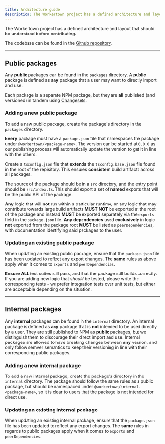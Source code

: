 ```yaml
---
title: Architecture guide
description: The Workertown project has a defined architecture and layout that should be understood before contributing.
---
```


The Workertown project has a defined architecture and layout that should be
understood before contributing.

The codebase can be found in the
[Github repository](https://github.com/cloudmix-dev/workertown).

---

## Public packages

Any **public** packages can be found in the `packages` directory. A **public**
package is defined as **any** package that a user may want to directly import
and use.

Each package is a separate NPM package, but they are **all** published (and
versioned) in tandem using
[Changesets](https://github.com/changesets/changesets).

### Adding a new public package

To add a new public package, create the package's directory in the `packages`
directory.

**Every** package must have a `package.json` file that namespaces the package
under `@workertown/<package-name>`. The version can be started at `0.0.0` as our
publishing process will automatically update the version to get it in line with
the others.

Create a `tsconfig.json` file that **extends** the `tsconfig.base.json` file
found in the root of the repisitory. This ensures **consistent** build artifacts
across all packages.

The source of the package should be in a `src` directory, and the entry point
should be `src/index.ts`. This should export a set of **named** exports that
will be the public API of the package.

**Any** logic that will **not** run within a particular runtime, **or** any
logic that may contribute towards large build artifacts **MUST NOT** be exported
at the root of the package and instead **MUST** be exported separately via the
`exports` field in the `package.json` file. **Any dependencies** used
**exclusively** in logic **not** exported from the package root **MUST** be
listed as `peerDependencies`, with documentation identifying said packages to
the user.

### Updating an existing public package

When updating an existing public package, ensure that the `package.json` file
has been updated to reflect any export changes. The **same** rules as above
apply when it comes to `exports` and `peerDependencies`.

**Ensure** **ALL** test suites still pass, and that the package still builds
correctly. If you are adding new logic that *should* be tested, please write
the corresponding tests - we prefer integration tests over unit tests, but
either are acceptable depending on the situation.

---

## Internal packages

Any **internal** packages can be found in the `internal` directory. An internal
package is defined as **any** package that is **not** intended to be used
directly by a user. They are still published to NPM as **public** packages, but
we distinguish them to discourage their direct import and use. Internal packages
are allowed to have breaking changes between **any** version, and only follow
semver semantics to keep their versioning in line with their corresponding
public packages.

### Adding a new internal package

To add a new internal package, create the package's directory in the `internal`
directory. The package should follow the same rules as a public package, but
should be namespaced under `@workertown/internal-<package-name>`, so it is clear
to users that the package is not intended for direct use.

### Updating an existing internal package

When updating an existing internal package, ensure that the `package.json` file
has been updated to reflect any export changes. The **same** rules in regards to
public packages apply when it comes to `exports` and `peerDependencies`.
